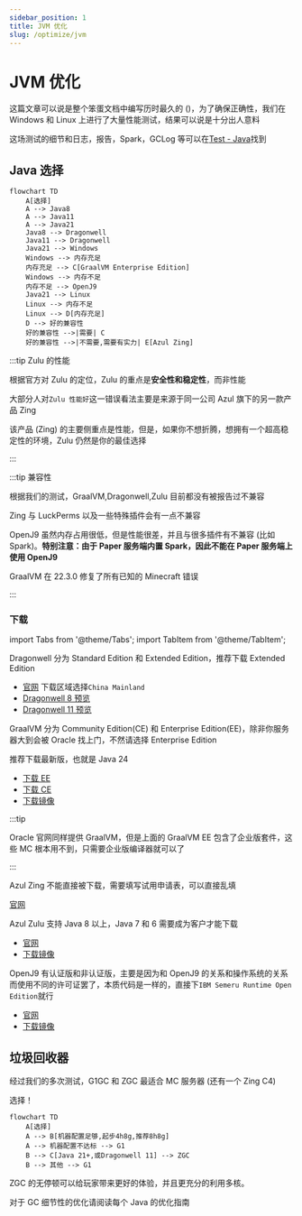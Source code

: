 ```yaml
---
sidebar_position: 1
title: JVM 优化
slug: /optimize/jvm
---
```


# JVM 优化

这篇文章可以说是整个笨蛋文档中编写历时最久的 ()，为了确保正确性，我们在 Windows 和 Linux 上进行了大量性能测试，结果可以说是十分出人意料

这场测试的细节和日志，报告，Spark，GCLog 等可以在[Test - Java](https://github.com/lilingfengdev/Test-Java)找到

## Java 选择

```mermaid
flowchart TD
    A[选择]
    A --> Java8
    A --> Java11
    A --> Java21
    Java8 --> Dragonwell
    Java11 --> Dragonwell
    Java21 --> Windows
    Windows --> 内存充足
    内存充足 --> C[GraalVM Enterprise Edition]
    Windows --> 内存不足
    内存不足 --> OpenJ9
    Java21 --> Linux
    Linux --> 内存不足
    Linux --> D[内存充足]
    D --> 好的兼容性
    好的兼容性 -->|需要| C
    好的兼容性 -->|不需要,需要有实力| E[Azul Zing]
```

:::tip Zulu 的性能

根据官方对 Zulu 的定位，Zulu 的重点是**安全性和稳定性**，而非性能

大部分人对`Zulu 性能好`这一错误看法主要是来源于同一公司 Azul 旗下的另一款产品 Zing

该产品 (Zing) 的主要侧重点是性能，但是，如果你不想折腾，想拥有一个超高稳定性的环境，Zulu 仍然是你的最佳选择

:::

:::tip 兼容性

根据我们的测试，GraalVM,Dragonwell,Zulu 目前都没有被报告过不兼容

Zing 与 LuckPerms 以及一些特殊插件会有一点不兼容

OpenJ9 虽然内存占用很低，但是性能很差，并且与很多插件有不兼容 (比如 Spark)。**特别注意：由于 Paper 服务端内置 Spark，因此不能在 Paper 服务端上使用 OpenJ9**

GraalVM 在 22.3.0 修复了所有已知的 Minecraft 错误

:::

### 下载

import Tabs from '@theme/Tabs';
import TabItem from '@theme/TabItem';

<Tabs queryString="jvm-download">
<TabItem value="dragonwell" label="Dragonwell">

Dragonwell 分为  Standard Edition 和 Extended Edition，推荐下载 Extended Edition

- [官网](https://dragonwell-jdk.io/) 下载区域选择`China Mainland`
- [Dragonwell 8 预览](https://github.com/dragonwell-project/dragonwell8/releases)
- [Dragonwell 11 预览](https://github.com/dragonwell-project/dragonwell11/releases)

</TabItem>
<TabItem value="graalvm" label="GraalVM">

GraalVM 分为 Community Edition(CE) 和 Enterprise Edition(EE)，除非你服务器大到会被 Oracle 找上门，不然请选择 Enterprise Edition

推荐下载最新版，也就是 Java 24

- [下载 EE](https://www.graalvm.org/downloads/)
- [下载 CE](https://github.com/graalvm/graalvm-ce-builds/releases/)
- [下载镜像](https://d.injdk.cn/download/graalvm)

:::tip

Oracle 官网同样提供 GraalVM，但是上面的 GraalVM EE 包含了企业版套件，这些 MC 根本用不到，只需要企业版编译器就可以了

:::

</TabItem>
<TabItem value="zing" label="Azul Zing">

Azul Zing 不能直接被下载，需要填写试用申请表，可以直接乱填

[官网](https://www.azul.com/downloads/#prime)

</TabItem>
<TabItem value="zulu" label="Azul Zulu">

Azul Zulu 支持 Java 8 以上，Java 7 和 6 需要成为客户才能下载

- [官网](https://www.azul.com/downloads/?package=jdk&show-old-builds=true#zulu)
- [下载镜像](https://d.injdk.cn/download/zulu)

</TabItem>
<TabItem value="openj9" label="OpenJ9">

OpenJ9 有认证版和非认证版，主要是因为和 OpenJ9 的关系和操作系统的关系而使用不同的许可证罢了，本质代码是一样的，直接下`IBM Semeru Runtime Open Edition`就行

- [官网](https://developer.ibm.com/languages/java/semeru-runtimes/downloads/)
- [下载镜像](https://d.injdk.cn/download/ibm)

</TabItem>
</Tabs>

## 垃圾回收器

经过我们的多次测试，G1GC 和 ZGC 最适合 MC 服务器 (还有一个 Zing C4)

选择！

```mermaid
flowchart TD
    A[选择]
    A --> B[机器配置足够,起步4h8g,推荐8h8g]
    A --> 机器配置不达标 --> G1
    B --> C[Java 21+,或Dragonwell 11] --> ZGC
    B --> 其他 --> G1
```

ZGC 的无停顿可以给玩家带来更好的体验，并且更充分的利用多核。

对于 GC 细节性的优化请阅读每个 Java 的优化指南
